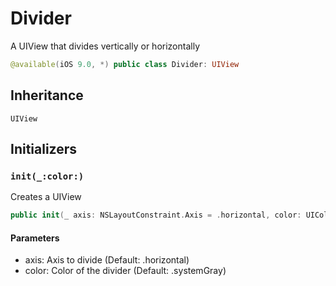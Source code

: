 # Divider

A UIView that divides vertically or horizontally

``` swift
@available(iOS 9.0, *) public class Divider: UIView
```

## Inheritance

`UIView`

## Initializers

### `init(_:color:)`

Creates a UIView

``` swift
public init(_ axis: NSLayoutConstraint.Axis = .horizontal, color: UIColor? = .systemGray)
```

#### Parameters

  - axis: Axis to divide (Default: .horizontal)
  - color: Color of the divider (Default: .systemGray)
